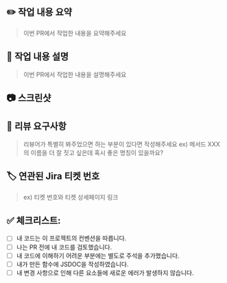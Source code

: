 ## ✏️ 작업 내용 요약
> 이번 PR에서 작업한 내용을 요약해주세요

## 📝 작업 내용 설명
> 이번 PR에서 작업한 내용을 설명해주세요

## 📷 스크린샷

## 💬 리뷰 요구사항
> 리뷰어가 특별히 봐주었으면 하는 부분이 있다면 작성해주세요
> ex) 메서드 XXX의 이름을 더 잘 짓고 싶은데 혹시 좋은 명칭이 있을까요?

## 🏷️ 연관된 Jira 티켓 번호
> ex) 티켓 번호와 티켓 상세페이지 링크

## ✅ 체크리스트:
- [ ] 내 코드는 이 프로젝트의 컨벤션을 따릅니다.
- [ ] 나는 PR 전에 내 코드를 검토했습니다.
- [ ] 내 코드에 이해하기 어려운 부분에는 별도로 주석을 추가했습니다.
- [ ] 내가 만든 함수에 JSDOC을 작성하였습니다.
- [ ] 내 변경 사항으로 인해 다른 요소들에 새로운 에러가 발생하지 않습니다.

